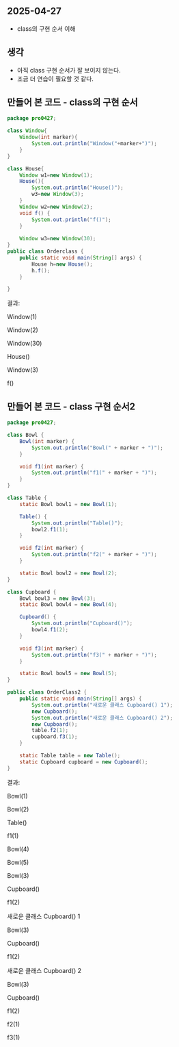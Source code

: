 ## 2025-04-27

- class의 구현 순서 이해

## 생각

- 아직 class 구현 순서가 잘 보이지 않는다.
- 조금 더 연습이 필요할 것 같다.

## 만들어 본 코드 - class의 구현 순서

```java
package pro0427;

class Window{
	Window(int marker){
		System.out.println("Window("+marker+")");
	}
}

class House{
	Window w1=new Window(1);
	House(){
		System.out.println("House()");
		w3=new Window(3);
	}
	Window w2=new Window(2);
	void f() {
		System.out.println("f()");
	}
	
	Window w3=new Window(30);
}
public class Orderclass {
	public static void main(String[] args) {
		House h=new House();
		h.f();
	}

}

```

결과:

Window(1)

Window(2)

Window(30)

House()

Window(3)

f()

## 만들어 본 코드 - class 구현 순서2

```java
package pro0427;

class Bowl {
    Bowl(int marker) {
        System.out.println("Bowl(" + marker + ")");
    }

    void f1(int marker) {
        System.out.println("f1(" + marker + ")");
    }
}

class Table {
    static Bowl bowl1 = new Bowl(1);

    Table() {
        System.out.println("Table()");
        bowl2.f1(1);
    }

    void f2(int marker) {
        System.out.println("f2(" + marker + ")");
    }

    static Bowl bowl2 = new Bowl(2);
}

class Cupboard {
    Bowl bowl3 = new Bowl(3);
    static Bowl bowl4 = new Bowl(4);

    Cupboard() {
        System.out.println("Cupboard()");
        bowl4.f1(2);
    }

    void f3(int marker) {
        System.out.println("f3(" + marker + ")");
    }

    static Bowl bowl5 = new Bowl(5);
}

public class OrderClass2 { 
    public static void main(String[] args) {
        System.out.println("새로운 클래스 Cupboard() 1");
        new Cupboard();
        System.out.println("새로운 클래스 Cupboard() 2");
        new Cupboard();
        table.f2(1);
        cupboard.f3(1); 
    }

    static Table table = new Table();
    static Cupboard cupboard = new Cupboard();
}
```

결과:

Bowl(1)

Bowl(2)

Table()

f1(1)

Bowl(4)

Bowl(5)

Bowl(3)

Cupboard()

f1(2)

새로운 클래스 Cupboard() 1

Bowl(3)

Cupboard()

f1(2)

새로운 클래스 Cupboard() 2

Bowl(3)

Cupboard()

f1(2)

f2(1)

f3(1)
